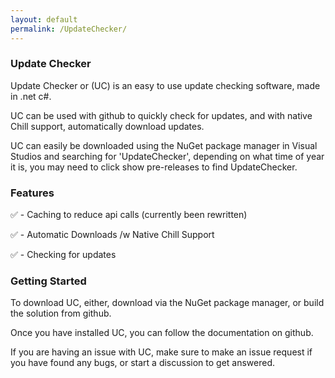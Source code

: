 ```yaml
---
layout: default
permalink: /UpdateChecker/
---
```


### Update Checker

Update Checker or (UC) is an easy to use update checking software, made in .net c#.

UC can be used with github to quickly check for updates, and with native Chill support, automatically download updates.

UC can easily be downloaded using the NuGet package manager in Visual Studios and searching for 'UpdateChecker', depending on what time of year it is, you may need to click show pre-releases to find UpdateChecker.

### Features

✅ - Caching to reduce api calls (currently been rewritten)

✅ - Automatic Downloads /w Native Chill Support

✅ - Checking for updates

### Getting Started

To download UC, either, download via the NuGet package manager, or build the solution from github.

Once you have installed UC, you can follow the documentation on github.

If you are having an issue with UC, make sure to make an issue request if you have found any bugs, or start a discussion to get answered.
